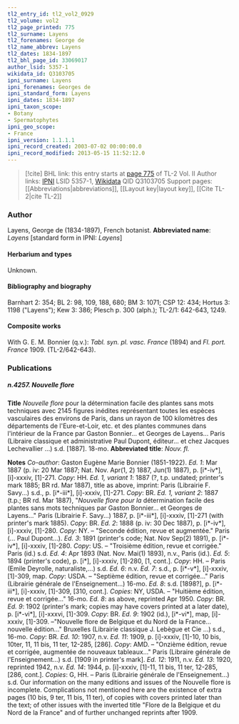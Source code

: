```yaml
---
tl2_entry_id: tl2_vol2_0929
tl2_volume: vol2
tl2_page_printed: 775
tl2_surname: Layens
tl2_forenames: George de
tl2_name_abbrev: Layens
tl2_dates: 1834-1897
tl2_bhl_page_id: 33069017
author_lsid: 5357-1
wikidata_id: Q3103705
ipni_surname: Layens
ipni_forenames: Georges de
ipni_standard_form: Layens
ipni_dates: 1834-1897
ipni_taxon_scope: 
- Botany
- Spermatophytes
ipni_geo_scope: 
- France
ipni_version: 1.1.1.1
ipni_record_created: 2003-07-02 00:00:00.0
ipni_record_modified: 2013-05-15 11:52:12.0
---
```


> [!cite] BHL link: this entry starts at [page 775](https://www.biodiversitylibrary.org/page/33069017) of TL-2 Vol. II
> Author links: [IPNI](https://www.ipni.org/a/5357-1) LSID 5357-1, [Wikidata](https://www.wikidata.org/wiki/Q3103705) QID Q3103705
> Support pages: [[Abbreviations|abbreviations]], [[Layout key|layout key]], [[Cite TL-2|cite TL-2]]

### Author

Layens, George de (1834-1897), French botanist. 
**Abbreviated name**: *Layens* \[standard form in IPNI: *Layens*\]

#### Herbarium and types

Unknown.

#### Bibliography and biography

Barnhart 2: 354; BL 2: 98, 109, 188, 680; BM 3: 1071; CSP 12: 434; Hortus 3: 1198 ("Layens"); Kew 3: 386; Plesch p. 300 (alph.); TL-2/1: 642-643, 1249.

#### Composite works

With G. E. M. Bonnier (q.v.): *Tabl. syn. pl. vasc. France* (1894) and *Fl. port. France* 1909. (TL-2/642-643).

### Publications

##### n.4257. Nouvelle flore

**Title**
*Nouvelle flore* pour la détermination facile des plantes sans mots techniques avec 2145 figures inédites représentant toutes les espèces vasculaires des environs de Paris, dans un rayon de 100 kilomètres des départements de l'Eure-et-Loir, etc. et des plantes communes dans l'intérieur de la France par Gaston Bonnier... et Georges de Layens... Paris (Libraire classique et administrative Paul Dupont, éditeur... et chez Jacques Lechevallier ...) s.d. \[1887\]. 18-mo.
**Abbreviated title**: *Nouv. fl.*

**Notes**
*Co-author*: Gaston Eugène Marie Bonnier (1851-1922).
*Ed. 1*: Mar 1887 (p. iv: 20 Mar 1887; Nat. Nov. Apr(1, 2) 1887, Jun(1) 1887), p. \[i\*-iv\*\], \[i\]-xxxiv, \[1\]-271. *Copy*: HH.
*Ed. 1, variant 1*: 1887 (?, t.p. undated; printer's mark 1885; BR rd. Mar 1887), title as above, imprint: Paris (Librairie F. Savy...) s.d., p. \[i\*-iii\*\], \[i\]-xxxiv, \[1\]-271. *Copy*: BR.
*Ed. 1, variant 2*: 1887 (t.p.; BR rd. Mar 1887), "*Nouvelle flore pour la* détermination facile des plantes sans mots techniques par Gaston Bonnier... et Georges de Layens..." Paris (Librairie F. Savy...) 1887, p. \[i\*-iii\*\], \[i\]-xxxiv, \[1\]-271 (with printer's mark 1885).
*Copy*: BR.
*Ed. 2*: 1888 (p. iv: 30 Dec 1887), p. \[i\*-iv\*\], \[i\]-xxxiv, \[1\]-280. *Copy*: NY. – "Seconde édition, revue et augmentée." Paris (... Paul Dupont...).
*Ed. 3*: 1891 (printer's code; Nat. Nov Sep(2) 1891), p. \[i\*-iv\*\], \[i\]-xxxiv, \[1\]-280. *Copy*: US. – "Troisième édition, revue et corrigée." Paris (id.) s.d.
*Ed. 4*: Apr 1893 (Nat. Nov. Mai(1) 1893), n.v., Paris (id.).
*Ed. 5*: 1894 (printer's code), p. \[i\*\], \[i\]-xxxiv, \[1\]-280, \[1, cont.\]. *Copy*: HH. – Paris (Emile Deyrolle, naturaliste,...) s.d.
*Ed. 6*: n.v.
*Ed. 7*: s.d., p. \[i\*-v\*\], \[i\]-xxxiv, \[1\]-309, map. *Copy*: USDA. – "Septième édition, revue et corrigée..." Paris (Librairie générale de l'Enseignement...) 16-mo.
*Ed. 8*: s.d. \[1898?\], p. \[i\*-iii\*\], \[i\]-xxxiv, \[1\]-309, \[310, cont.\]. *Copies*: NY, USDA. – "Huitième édition, revue et corrigée..." 16-mo.
*Ed. 8*: as above, reprinted Apr 1950. *Copy*: BR.
*Ed. 9*: 1902 (printer's mark; copies may have covers printed at a later date), p. \[i\*-vi\*\], \[i\]-xxxvi, \[1\]-309. *Copy*: BR.
*Ed. 9*: 1902 (id.), \[i\*-vi\*\], map, \[i\]-xxxiv, \[1\]-309. –"Nouvelle flore de Belgique et du Nord de la France... nouvelle édition..." Bruxelles (Librairie classique J. Lebègue et Cie ...) s.d., 16-mo. *Copy*: BR.
*Ed. 10*: 1907, n.v.
*Ed. 11*: 1909, p. \[i\]-xxxiv, \[1\]-10, 10 bis, 10ter, 11, 11 bis, 11 ter, 12-285, \[286\]. *Copy*: AMD. – "Onzième édition, revue et corrigée, augmentée de nouveaux tableaux..." Paris (Libraire générale de l'Enseignement...) s.d. \[1909 in printer's mark\].
*Ed. 12*: 1911, n.v.
*Ed. 13*: 1920, reprinted 1942, n.v.
*Ed. 14*: 1944, p. \[i\]-xxxiv, \[1\]-11, 11 bis, 11 ter, 12-285, \[286, cont.\]. *Copies*: G, HH. – Paris (Librairie générale de l'Enseignement...) s.d.
Our information on the many editions and issues of the Nouvelle flore is incomplete.
Complications not mentioned here are the existence of extra pages (10 bis, 9 ter, 11 bis, 11 ter), of copies with covers printed later than the text; of other issues with the inverted title "Flore de la Belgique et du Nord de la France" and of further unchanged reprints after 1909.

